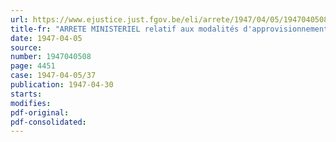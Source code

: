 ```yaml
---
url: https://www.ejustice.just.fgov.be/eli/arrete/1947/04/05/1947040508/justel
title-fr: "ARRETE MINISTERIEL relatif aux modalités d'approvisionnement des établissements pénitentiaires et des centres d'internement en denrées alimentaires rationnées"
date: 1947-04-05
source:
number: 1947040508
page: 4451
case: 1947-04-05/37
publication: 1947-04-30
starts:
modifies:
pdf-original:
pdf-consolidated:
---
```


